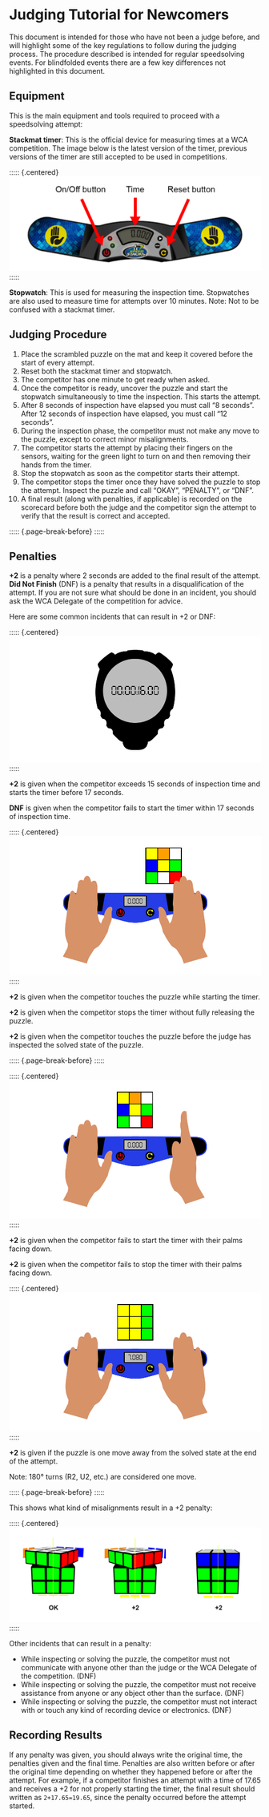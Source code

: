 # Judging Tutorial for Newcomers

This document is intended for those who have not been a judge before, and will highlight some of the key regulations to follow during the judging process. The procedure described is intended for regular speedsolving events. For blindfolded events there are a few key differences not highlighted in this document.

## Equipment

This is the main equipment and tools required to proceed with a speedsolving attempt:

**Stackmat timer**: This is the official device for measuring times at a WCA competition. The image below is the latest version of the timer, previous versions of the timer are still accepted to be used in competitions.

::::: {.centered}
![](images/timer.png)
:::::

**Stopwatch**: This is used for measuring the inspection time. Stopwatches are also used to measure time for attempts over 10 minutes. Note: Not to be confused with a stackmat timer.

## Judging Procedure

1. Place the scrambled puzzle on the mat and keep it covered before the start of every attempt.
2. Reset both the stackmat timer and stopwatch.
3. The competitor has one minute to get ready when asked.
4. Once the competitor is ready, uncover the puzzle and start the stopwatch simultaneously to time the inspection. This starts the attempt.
5. After 8 seconds of inspection have elapsed you must call “8 seconds”. After 12 seconds of inspection have elapsed, you must call “12 seconds”.
6. During the inspection phase, the competitor must not make any move to the puzzle, except to correct minor misalignments.
7. The competitor starts the attempt by placing their fingers on the sensors, waiting for the green light to turn on and then removing their hands from the timer.
8. Stop the stopwatch as soon as the competitor starts their attempt.
9. The competitor stops the timer once they have solved the puzzle to stop the attempt. Inspect the puzzle and call “OKAY”, “PENALTY”, or “DNF”.
10. A final result (along with penalties, if applicable) is recorded on the scorecard before both the judge and the competitor sign the attempt to verify that the result is correct and accepted.

::::: {.page-break-before} :::::

## Penalties

**+2** is a penalty where 2 seconds are added to the final result of the attempt. **Did Not Finish** (DNF) is a penalty that results in a disqualification of the attempt. If you are not sure what should be done in an incident, you should ask the WCA Delegate of the competition for advice.

Here are some common incidents that can result in +2 or DNF:

::::: {.centered}
![](images/penalty1.png)
:::::

**+2** is given when the competitor exceeds 15 seconds of inspection time and starts the timer before 17 seconds.

**DNF** is given when the competitor fails to start the timer within 17 seconds of inspection time.

::::: {.centered}
![](images/penalty2.png)
:::::

**+2** is given when the competitor touches the puzzle while starting the timer.

**+2** is given when the competitor stops the timer without fully releasing the puzzle.

**+2** is given when the competitor touches the puzzle before the judge has inspected the solved state of the puzzle.

::::: {.page-break-before} :::::

::::: {.centered}
![](images/penalty3.png)
:::::

**+2** is given when the competitor fails to start the timer with their palms facing down.

**+2** is given when the competitor fails to stop the timer with their palms facing down.

::::: {.centered}
![](images/penalty4.png)
:::::

**+2** is given if the puzzle is one move away from the solved state at the end of the attempt.

Note: 180° turns (R2, U2, etc.) are considered one move.

::::: {.page-break-before} :::::

This shows what kind of misalignments result in a +2 penalty:

::::: {.centered}
![](images/misalignments.png)
:::::

Other incidents that can result in a penalty:

-   While inspecting or solving the puzzle, the competitor must not communicate with anyone other than the judge or the WCA Delegate of the competition. (DNF)
-   While inspecting or solving the puzzle, the competitor must not receive assistance from anyone or any object other than the surface. (DNF)
-   While inspecting or solving the puzzle, the competitor must not interact with or touch any kind of recording device or electronics. (DNF)

## Recording Results

If any penalty was given, you should always write the original time, the penalties given and the final time. Penalties are also written before or after the original time depending on whether they happened before or after the attempt. For example, if a competitor finishes an attempt with a time of 17.65 and receives a +2 for not properly starting the timer, the final result should written as `2+17.65=19.65`, since the penalty occurred before the attempt started.
